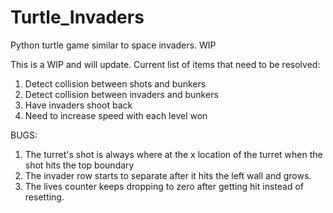 # Turtle_Invaders
Python turtle game similar to space invaders. WIP

This is a WIP and will update.
Current list of items that need to be resolved:
1. Detect collision between shots and bunkers
2. Detect collision between invaders and bunkers
3. Have invaders shoot back
4. Need to increase speed with each level won

BUGS:
1. The turret's shot is always where at the x location of the turret when the shot hits the top boundary
2. The invader row starts to separate after it hits the left wall and grows.
3. The lives counter keeps dropping to zero after getting hit instead of resetting.
